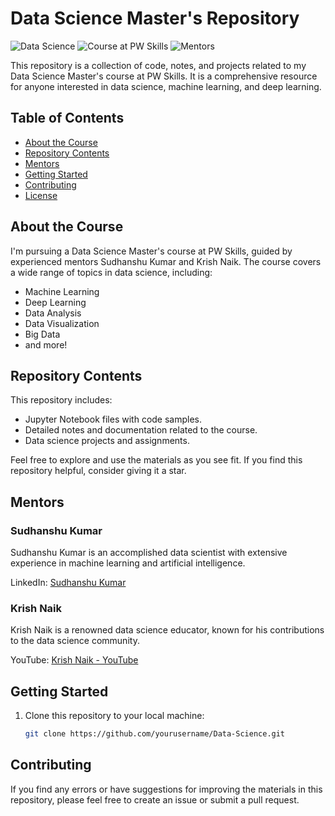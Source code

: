 # Data Science Master's Repository

![Data Science](https://img.shields.io/badge/Data%20Science-Master's-blue)
![Course at PW Skills](https://img.shields.io/badge/Course-PW%20Skills-red)
![Mentors](https://img.shields.io/badge/Mentors-Sudhanshu%20Kumar%20%7C%20Krish%20Naik-brightgreen)

This repository is a collection of code, notes, and projects related to my Data Science Master's course at PW Skills. It is a comprehensive resource for anyone interested in data science, machine learning, and deep learning.

## Table of Contents

- [About the Course](#about-the-course)
- [Repository Contents](#repository-contents)
- [Mentors](#mentors)
- [Getting Started](#getting-started)
- [Contributing](#contributing)
- [License](#license)

## About the Course

I'm pursuing a Data Science Master's course at PW Skills, guided by experienced mentors Sudhanshu Kumar and Krish Naik. The course covers a wide range of topics in data science, including:

- Machine Learning
- Deep Learning
- Data Analysis
- Data Visualization
- Big Data
- and more!

## Repository Contents

This repository includes:

- Jupyter Notebook files with code samples.
- Detailed notes and documentation related to the course.
- Data science projects and assignments.

Feel free to explore and use the materials as you see fit. If you find this repository helpful, consider giving it a star.

## Mentors

### Sudhanshu Kumar

Sudhanshu Kumar is an accomplished data scientist with extensive experience in machine learning and artificial intelligence.

LinkedIn: [Sudhanshu Kumar](https://www.linkedin.com/in/-sudhanshu-kumar?lipi=urn%3Ali%3Apage%3Ad_flagship3_profile_view_base_contact_details%3BaeKLjdDvQd6uIeoG5t1Vpw%3D%3D)

### Krish Naik

Krish Naik is a renowned data science educator, known for his contributions to the data science community.

YouTube: [Krish Naik - YouTube](https://www.youtube.com/user/krishnaik06)

## Getting Started

1. Clone this repository to your local machine:

   ```bash
   git clone https://github.com/yourusername/Data-Science.git

 ## Contributing
If you find any errors or have suggestions for improving the materials in this repository, please feel free to create an issue or submit a pull request.
